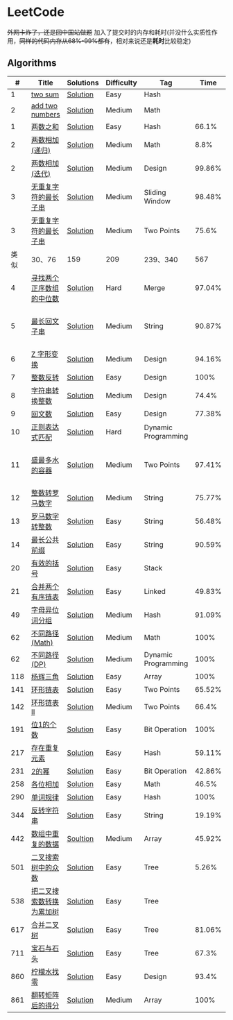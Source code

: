 # LeetCode
~~外网卡炸了，还是回中国站做题~~
加入了提交时的内存和耗时(并没什么实质性作用，~~同样的代码内存从68%-99%都有~~，相对来说还是**耗时**比较稳定)
## Algorithms
|#|Title|Solutions|Difficulty|Tag|Time|Memory
|-|-----|---------|----------|---|----|------
|1|[two sum](https://leetcode.com/problems/two-sum/description/)|[Solution](./code/hash-table/easy/1.twoSum.cpp)|Easy|Hash
|2|[add two numbers](https://leetcode-cn.com/problems/add-two-numbers/description/)|[Solution](./code/math/medium/2.addTwoNumbers.cpp)|Medium|Math
|1|[两数之和](https://leetcode-cn.com/problems/two-sum/description/)|[Solution](./code/hash-table/easy/1.两数之和.cpp)|Easy|Hash|66.1%|26.47%
|2|[两数相加(递归)](https://leetcode-cn.com/problems/add-two-numbers/description/)|[Solution](./code/math/medium/2.两数相加.cpp)|Medium|Math|8.8%|5.26%
|2|[两数相加(迭代)](https://leetcode-cn.com/problems/add-two-numbers/description/)|[Solution](./code/linked-list/medium/2.两数相加.cpp)|Medium|Design|99.86%|92.22%
|3|[无重复字符的最长子串](https://leetcode-cn.com/problems/longest-substring-without-repeating-characters/description/)|[Solution](./code/sliding-window/medium/3.无重复字符的最长子串.cpp)|Medium|Sliding Window|98.48%|68.71%
|3|[无重复字符的最长子串](https://leetcode-cn.com/problems/longest-substring-without-repeating-characters/description/)|[Solution](./code/two-pointers/medium/3.无重复字符的最长子串.cpp)|Medium|Two Points|75.6%|69.8%
|类似|30、76|159|209|239、340|567|632、727
|4|[寻找两个正序数组的中位数](https://leetcode-cn.com/problems/median-of-two-sorted-arrays/description/)|[Solution](./code/divide-and-conquer/hard/4.寻找两个正序数组的中位数.cpp)|Hard|Merge|97.04%|98.88%
|5|[最长回文子串](https://leetcode-cn.com/problems/longest-palindromic-substring/description/)|[Solution](./code/string/medium/5.最长回文子串.cpp)|Medium|String|90.87%|64.33%[马拉车算法可优化]
|6|[Z 字形变换](https://leetcode-cn.com/problems/zigzag-conversion/description/)|[Solution](./code/string/medium/6.z字形变换.cpp)|Medium|Design|94.16%|96.99%
|7|[整数反转](https://leetcode-cn.com/problems/reverse-integer/description/)|[Solution](./code/math/easy/7.整数反转.cpp)|Easy|Design|100%|94.37%
|8|[字符串转换整数](https://leetcode-cn.com/problems/string-to-integer-atoi/description/)|[Solution](./code/string/medium/8.字符串转换整数Atoi.cpp)|Medium|Design|74.4%|94.53%
|9|[回文数](https://leetcode-cn.com/problems/palindrome-number/description/)|[Solution](./code/math/easy/9.回文数.cpp)|Easy|Design|77.38%|94%
|10|[正则表达式匹配](https://leetcode-cn.com/problems/regular-expression-matching/description/)|[Solution](./code/dynamic-programming/hard/10.正则表达式匹配.cpp)|Hard|Dynamic Programming||(回头继续研究)
|11|[盛最多水的容器](https://leetcode-cn.com/problems/container-with-most-water/description/)|[Solution](./code/two-pointers/medium/11.盛最多水的容器.cpp)|Medium|Two Points|97.41%|96.32%(回头看数学证明题解)
|12|[整数转罗马数字](https://leetcode-cn.com/problems/integer-to-roman/description/)|[Solution](./code/string/medium/12.整数转罗马数字.cpp)|Medium|String|75.77%|96.65%
|13|[罗马数字转整数](https://leetcode-cn.com/problems/roman-to-integer/description/)|[Solution](./code/string/easy/13.罗马数字转整数.cpp)|Easy|String|56.48%|49.23%
|14|[最长公共前缀](https://leetcode-cn.com/problems/longest-common-prefix/description/)|[Solution](./code/string/easy/14.最长公共前缀.cpp)|Easy|String|90.59%|86.24%
|20|[有效的括号](https://leetcode-cn.com/problems/valid-parentheses/description/)|[Solution](./code/stack/easy/20.有效的括号.cpp)|Easy|Stack
|21|[合并两个有序链表](https://leetcode-cn.com/problems/merge-two-sorted-lists/description/)|[Solution](./code/linked-list/easy/21.合并两个有序链表.cpp)|Easy|Linked|49.83%|5.04%
|49|[字母异位词分组](https://leetcode-cn.com/problems/group-anagrams/description/)|[Solution](./code/hash-table/medium/49.字母异位词分组.cpp)|Medium|Hash|91.09%|11.42%
|62|[不同路径(Math)](https://leetcode-cn.com/problems/unique-paths/description/)|[Solution](./code/array/medium/62.不同路径.cpp)|Medium|Math|100%|58.03%
|62|[不同路径(DP)](https://leetcode-cn.com/problems/unique-paths/description/)|[Solution](./code/dynamic-programming/medium/62.不同路径.cpp)|Medium|Dynamic Programming|100%|35.13%
|118|[杨辉三角](https://leetcode-cn.com/problems/pascals-triangle/description/)|[Solution](./code/array/easy/118.杨辉三角.cpp)|Easy|Array|100%|48.84%
|141|[环形链表](https://leetcode-cn.com/problems/linked-list-cycle/description/)|[Solution](./code/two-pointers/easy/141.环形链表.cpp)|Easy|Two Points|65.52%|80.08%
|142|[环形链表 II](https://leetcode-cn.com/problems/linked-list-cycle-ii/description/)|[Solution](./code/two-pointers/medium/142.环形链表Ii.cpp)|Medium|Two Points|66.4%|96.1%
|191|[位1的个数](https://leetcode-cn.com/problems/number-of-1-bits/description/)|[Solution](./code/bit-manipulation/easy/191.位1的个数.cpp)|Easy|Bit Operation|100%|44.53%
|217|[存在重复元素](https://leetcode-cn.com/problems/contains-duplicate/description/)|[Solution](./code/hash-table/easy/217.存在重复元素.cpp)|Easy|Hash|59.11%|43.49%
|231|[2的幂](https://leetcode-cn.com/problems/power-of-two/description/)|[Solution](./code/bit-manipulation/easy/231.2的幂.cpp)|Easy|Bit Operation|42.86%|99.3%
|258|[各位相加](https://leetcode-cn.com/problems/add-digits/description/)|[Solution](./code/math/easy/258.各位相加.cpp)|Easy|Math|46.5%|95.06%
|290|[单词规律](https://leetcode-cn.com/problems/word-pattern/description/)|[Solution](./code/hash-table/easy/290.单词规律.cpp)|Easy|Hash|100%|31.82%
|344|[反转字符串](https://leetcode-cn.com/problems/reverse-string/description/)|[Solution](./code/string/easy/344.反转字符串.cpp)|Easy|String|19.19%|98.46%
|442|[数组中重复的数据](https://leetcode-cn.com/problems/find-all-duplicates-in-an-array/description/)|[Soultion](./code/array/medium/442.数组中重复的数据.cpp)|Medium|Array|45.92%|52.45%
|501|[二叉搜索树中的众数](https://leetcode-cn.com/problems/find-mode-in-binary-search-tree/description/)|[Solution](./code/tree/easy/501.二叉搜索树中的众数.cpp)|Easy|Tree|5.26%|5.12%[可优化](https://leetcode-cn.com/problems/find-mode-in-binary-search-tree/solution/zhen-zheng-fu-he-ti-mu-yao-qiu-de-o1kong-jian-fu-z/)
|538|[把二叉搜索数转换为累加树](https://leetcode-cn.com/problems/convert-bst-to-greater-tree/description/)|[Solution](./code/tree/easy/538.把二叉搜索树转换为累加树.cpp)|Easy|Tree
|617|[合并二叉树](https://leetcode-cn.com/problems/merge-two-binary-trees/description/)|[Solution](./code/tree/easy/617.合并二叉树.cpp)|Easy|Tree|81.06%|99.21%
|711|[宝石与石头](https://leetcode-cn.com/problems/jewels-and-stones/description/)|[Solution](./code/tree/easy/771.宝石与石头.cpp)|Easy|Tree|67.3%|72.53%
|860|[柠檬水找零](https://leetcode-cn.com/problems/lemonade-change/description/)|[Solution](./code/design/easy/860.柠檬水找零.cpp)|Easy|Design|93.4%|22.45%
|861|[翻转矩阵后的得分](https://leetcode-cn.com/problems/score-after-flipping-matrix/description/)|[Solution](./code/array/medium/861.翻转矩阵后的得分.cpp)|Medium|Array|100%|22.99%
